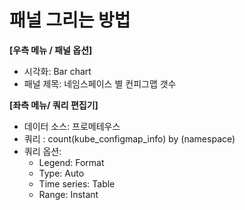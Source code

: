 # 패널 그리는 방법

**[우측 메뉴 / 패널 옵션]**
* 시각화: Bar chart
* 패널 제목: 네임스페이스 별 컨피그맵 갯수

**[좌측 메뉴/ 쿼리 편집기]**
* 데이터 소스: 프로메테우스
* 쿼리 : count(kube_configmap_info) by (namespace) 
* 쿼리 옵션:
  * Legend: Format
  * Type: Auto
  * Time series: Table
  * Range: Instant
